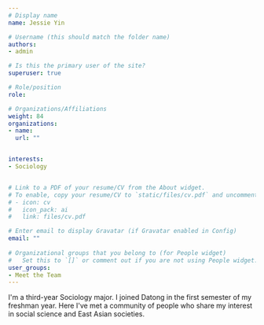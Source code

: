 ```yaml
---
# Display name
name: Jessie Yin

# Username (this should match the folder name)
authors:
- admin

# Is this the primary user of the site?
superuser: true

# Role/position
role: 

# Organizations/Affiliations
weight: 84
organizations:
- name: 
  url: ""


interests:
- Sociology


# Link to a PDF of your resume/CV from the About widget.
# To enable, copy your resume/CV to `static/files/cv.pdf` and uncomment the lines below.  
# - icon: cv
#   icon_pack: ai
#   link: files/cv.pdf

# Enter email to display Gravatar (if Gravatar enabled in Config)
email: ""
  
# Organizational groups that you belong to (for People widget)
#   Set this to `[]` or comment out if you are not using People widget.  
user_groups:
- Meet the Team
---
```

I'm a third-year Sociology major. I joined Datong in the first semester of my freshman year. Here I've met a community of people who share my interest in social science and East Asian societies. 
